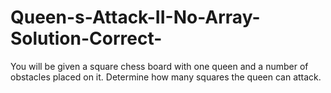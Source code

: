 # Queen-s-Attack-II-No-Array-Solution-Correct-
You will be given a square chess board with one queen and a number of obstacles placed on it. Determine how many squares the queen can attack.
